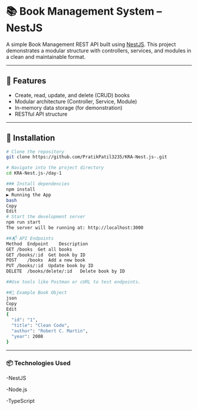 # 📚 Book Management System – NestJS

A simple Book Management REST API built using [NestJS](https://nestjs.com/). This project demonstrates a modular structure with controllers, services, and modules in a clean and maintainable format.

---

## 🚀 Features

- Create, read, update, and delete (CRUD) books
- Modular architecture (Controller, Service, Module)
- In-memory data storage (for demonstration)
- RESTful API structure

---

## 🔧 Installation

```bash
# Clone the repository
git clone https://github.com/PratikPatil3235/KRA-Nest.js-.git

# Navigate into the project directory
cd KRA-Nest.js-/day-1

### Install dependencies
npm install
▶️ Running the App
bash
Copy
Edit
# Start the development server
npm run start
The server will be running at: http://localhost:3000

##📬 API Endpoints
Method	Endpoint	Description
GET	/books	Get all books
GET	/books/:id	Get book by ID
POST	/books	Add a new book
PUT	/books/:id	Update book by ID
DELETE	/books/delete/:id	Delete book by ID

##Use tools like Postman or cURL to test endpoints.

##🧪 Example Book Object
json
Copy
Edit
{
  "id": "1",
  "title": "Clean Code",
  "author": "Robert C. Martin",
  "year": 2008
}

```
---

### 📦 Technologies Used
-NestJS

-Node.js

-TypeScript

